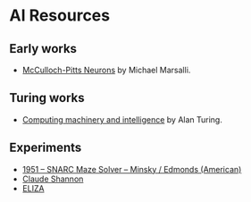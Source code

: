 # AI Resources

## Early works

* [McCulloch-Pitts Neurons](http://www.mind.ilstu.edu/curriculum/modOverview.php?modGUI=212) by Michael Marsalli.

## Turing works
* [Computing machinery and intelligence](https://www.csee.umbc.edu/courses/471/papers/turing.pdf) by Alan Turing. 

## Experiments
* [1951 – SNARC Maze Solver – Minsky / Edmonds (American)](http://cyberneticzoo.com/mazesolvers/1951-maze-solver-minsky-edmonds-american/)
* [Claude Shannon](https://chessprogramming.wikispaces.com/Claude+Shannon)
* [ELIZA](https://en.wikipedia.org/wiki/ELIZA)